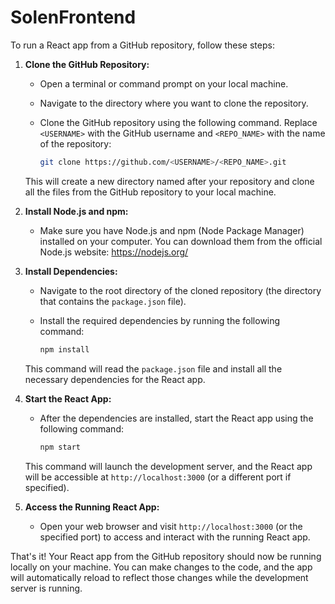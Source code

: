 # SolenFrontend
To run a React app from a GitHub repository, follow these steps:

1. **Clone the GitHub Repository:**
   - Open a terminal or command prompt on your local machine.
   - Navigate to the directory where you want to clone the repository.
   - Clone the GitHub repository using the following command. Replace `<USERNAME>` with the GitHub username and `<REPO_NAME>` with the name of the repository:

     ```bash
     git clone https://github.com/<USERNAME>/<REPO_NAME>.git
     ```

   This will create a new directory named after your repository and clone all the files from the GitHub repository to your local machine.

2. **Install Node.js and npm:**
   - Make sure you have Node.js and npm (Node Package Manager) installed on your computer. You can download them from the official Node.js website: https://nodejs.org/

3. **Install Dependencies:**
   - Navigate to the root directory of the cloned repository (the directory that contains the `package.json` file).
   - Install the required dependencies by running the following command:

     ```bash
     npm install
     ```

   This command will read the `package.json` file and install all the necessary dependencies for the React app.

4. **Start the React App:**
   - After the dependencies are installed, start the React app using the following command:

     ```bash
     npm start
     ```

   This command will launch the development server, and the React app will be accessible at `http://localhost:3000` (or a different port if specified).

5. **Access the Running React App:**
   - Open your web browser and visit `http://localhost:3000` (or the specified port) to access and interact with the running React app.

That's it! Your React app from the GitHub repository should now be running locally on your machine. You can make changes to the code, and the app will automatically reload to reflect those changes while the development server is running.
